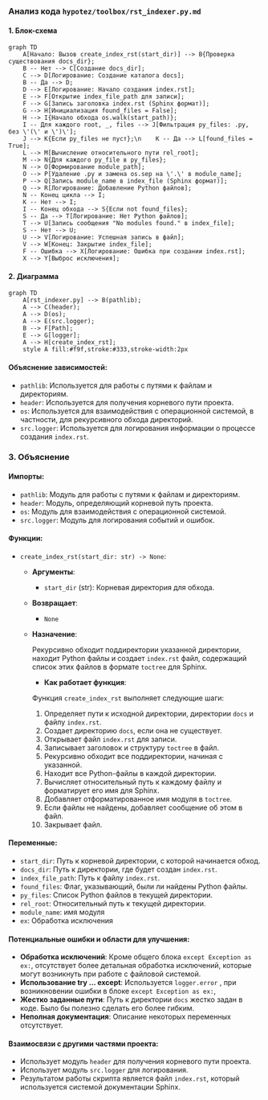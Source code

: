 ### Анализ кода `hypotez/toolbox/rst_indexer.py.md`

#### 1. Блок-схема

```mermaid
graph TD
    A[Начало: Вызов create_index_rst(start_dir)] --> B{Проверка существования docs_dir};
    B -- Нет --> C[Создание docs_dir];
    C --> D[Логирование: Создание каталога docs];
    B -- Да --> D;
    D --> E[Логирование: Начало создания index.rst];
    E --> F[Открытие index_file_path для записи];
    F --> G[Запись заголовка index.rst (Sphinx формат)];
    G --> H[Инициализация found_files = False];
    H --> I{Начало обхода os.walk(start_path)};
    I -- Для каждого root, _, files --> J[Фильтрация py_files: .py, без \'(\' и \')\'];
    J --> K{Если py_files не пуст};\n    K -- Да --> L[found_files = True];
    L --> M[Вычисление относительного пути rel_root];
    M --> N{Для каждого py_file в py_files};
    N --> O[Формирование module_path];
    O --> P[Удаление .py и замена os.sep на \'.\' в module_name];
    P --> Q[Запись module_name в index_file (Sphinx формат)];
    Q --> R[Логирование: Добавление Python файлов];
    N -- Конец цикла --> I;
    K -- Нет --> I;
    I -- Конец обхода --> S{Если not found_files};
    S -- Да --> T[Логирование: Нет Python файлов];
    T --> U[Запись сообщения "No modules found." в index_file];
    S -- Нет --> U;
    U --> V[Логирование: Успешная запись в файл];
    V --> W[Конец: Закрытие index_file];
    F -- Ошибка --> X[Логирование: Ошибка при создании index.rst];
    X --> Y[Выброс исключения];
```

#### 2. Диаграмма

```mermaid
graph TD
    A[rst_indexer.py] --> B(pathlib);
    A --> C(header);
    A --> D(os);
    A --> E(src.logger);
    B --> F[Path];
    E --> G[logger];
    A --> H[create_index_rst];
    style A fill:#f9f,stroke:#333,stroke-width:2px
```

#### Объяснение зависимостей:

*   `pathlib`:  Используется для работы с путями к файлам и директориям.
*   `header`:  Используется для получения корневого пути проекта.
*   `os`:  Используется для взаимодействия с операционной системой, в частности, для рекурсивного обхода директорий.
*   `src.logger`:  Используется для логирования информации о процессе создания `index.rst`.

### 3. Объяснение

#### Импорты:

*   `pathlib`:  Модуль для работы с путями к файлам и директориям.
*   `header`: Модуль, определяющий корневой путь проекта.
*   `os`: Модуль для взаимодействия с операционной системой.
*   `src.logger`: Модуль для логирования событий и ошибок.

#### Функции:

*   `create_index_rst(start_dir: str) -> None`:

    *   **Аргументы**:

        *   `start_dir` (str): Корневая директория для обхода.
    *   **Возвращает**:

        *   `None`
    *   **Назначение**:

        Рекурсивно обходит поддиректории указанной директории, находит Python файлы и создает `index.rst` файл, содержащий список этих файлов в формате `toctree` для Sphinx.

        *   **Как работает функция**:

        Функция `create_index_rst` выполняет следующие шаги:

        1.  Определяет пути к исходной директории, директории `docs` и файлу `index.rst`.
        2.  Создает директорию `docs`, если она не существует.
        3.  Открывает файл `index.rst` для записи.
        4.  Записывает заголовок и структуру `toctree` в файл.
        5.  Рекурсивно обходит все поддиректории, начиная с указанной.
        6.  Находит все Python-файлы в каждой директории.
        7.  Вычисляет относительный путь к каждому файлу и форматирует его имя для Sphinx.
        8.  Добавляет отформатированное имя модуля в `toctree`.
        9.  Если файлы не найдены, добавляет сообщение об этом в файл.
        10. Закрывает файл.

#### Переменные:

*   `start_dir`: Путь к корневой директории, с которой начинается обход.
*   `docs_dir`: Путь к директории, где будет создан `index.rst`.
*   `index_file_path`: Путь к файлу `index.rst`.
*   `found_files`: Флаг, указывающий, были ли найдены Python файлы.
*   `py_files`: Список Python файлов в текущей директории.
*   `rel_root`: Относительный путь к текущей директории.
*   `module_name`: имя модуля
*   `ex`: Обработка исключения

#### Потенциальные ошибки и области для улучшения:

*   **Обработка исключений**: Кроме общего блока `except Exception as ex:`, отсутствует более детальная обработка исключений, которые могут возникнуть при работе с файловой системой.
*    **Использование try ... except**: Используется `logger.error` , при возникновении ошибки в блоке `except Exception as ex:`,
*   **Жестко заданные пути**: Путь к директории `docs` жестко задан в коде. Было бы полезно сделать его более гибким.
*   **Неполная документация**: Описание некоторых переменных отсутствует.

#### Взаимосвязи с другими частями проекта:

*   Использует модуль `header` для получения корневого пути проекта.
*   Использует модуль `src.logger` для логирования.
*   Результатом работы скрипта является файл `index.rst`, который используется системой документации Sphinx.